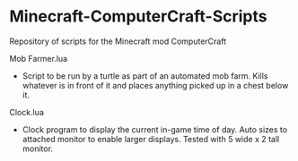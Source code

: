 Minecraft-ComputerCraft-Scripts
===============================

Repository of scripts for the Minecraft mod ComputerCraft

Mob Farmer.lua
- Script to be run by a turtle as part of an automated mob farm.  Kills whatever is in front of it and places anything picked up in a chest below it.

Clock.lua
- Clock program to display the current in-game time of day.  Auto sizes to attached monitor to enable larger displays.  Tested with 5 wide x 2 tall monitor.